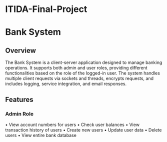 # ITIDA-Final-Project

# Bank System
## Overview
The Bank System is a client-server application designed to manage banking operations. It supports both admin and user roles, providing different functionalities based on the role of the logged-in user. The system handles multiple client requests via sockets and threads, encrypts requests, and includes logging, service integration, and email responses.
## Features
### Admin Role
 • View account numbers for users
 • Check user balances
 • View transaction history of users
 • Create new users
 • Update user data
 • Delete users
 • View entire bank database
